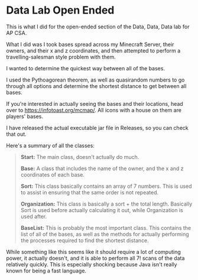 # Data Lab Open Ended

This is what I did for the open-ended section of the Data, Data, Data lab for AP CSA.

What I did was I took bases spread across my Minecraft Server, their owners, and their x and z coordinates, and then attempted to perform a travelling-salesman style problem with them.

I wanted to determine the quickest way between all of the bases.

I used the Pythoagorean theorem, as well as quasirandom numbers to go through all options and determine the shortest distance to get between all bases.

If you're interested in actually seeing the bases and their locations, head over to https://infotoast.org/mcmap/. All icons with a house on them are players' bases.

I have released the actual executable jar file in Releases, so you can check that out.

Here's a summary of all the classes:
> **Start:** The main class, doesn't actually do much.
>
> **Base:** A class that includes the name of the owner, and the x and z coordinates of each base.
> 
> **Sort:** This class basically contains an array of 7 numbers. This is used to assist in ensuring that the same order is not repeated.
> 
> **Organization:** This class is basically a sort + the total length. Basically Sort is used before actually calculating it out, while Organization is used after.
> 
> **BaseList:** This is probably the most important class. This contains the list of all of the bases, as well as the methods for actually performing the processes required to find the shortest distance.

While something like this seems like it should require a lot of computing power, it actually doesn't, and it is able to perform all 7! scans of the data relatively quickly. This is especially shocking because Java isn't really known for being a fast language.